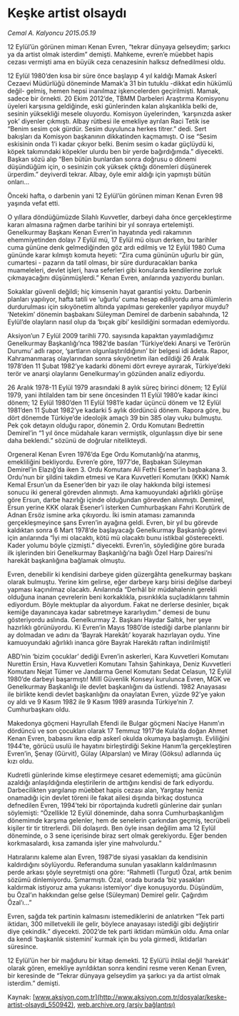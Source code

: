 # Keşke artist olsaydı

*Cemal A. Kalyoncu 2015.05.19*

<div class="pNewsDetailMainContent" itemprop="articleBody">
 <p>
  12 Eylül’ün görünen mimarı Kenan Evren, “tekrar dünyaya gelseydim; şarkıcı ya da artist olmak isterdim” demişti. Mahkeme, evren’e müebbet hapis cezası vermişti ama en büyük ceza cenazesinin halksız defnedilmesi oldu.
 </p>
 <p>
  12 Eylül 1980’den kısa bir süre önce başlayıp 4 yıl kaldığı Mamak Askerî Cezaevi Müdürlüğü döneminde Mamak’a 31 bin tutuklu -dikkat edin hükümlü değil- gelmiş, hemen hepsi inanılmaz işkencelerden geçirilmişti. Mamak, sadece bir örnekti. 20 Ekim 2012’de, TBMM Darbeleri Araştırma Komisyonu üyeleri karşısına geldiğinde, eski günlerinden kalan alışkanlıkla belki de, sesinin yüksekliği mesele oluyordu. Komisyon üyelerinden, ‘karşınızda asker yok’ diyenler çıkmıştı. Albay rütbesi ile emekliye ayrılan Raci Tetik ise “Benim sesim çok gürdür. Sesim duyulunca herkes titrer.” dedi. Sert bakışları da Komisyon başkanının dikkatinden kaçmamıştı. O ise “Sesim eskisinin onda 1’i kadar çıkıyor belki. Benim sesim o kadar güçlüydü ki, köpek takımındaki köpekler ulurdu ben bir yerde bağırdığımda.” diyecekti. Başkan sözü alıp “Ben bütün bunlardan sonra doğrusu o dönemi düşündüğüm için, o sesinizin çok yüksek çıktığı dönemleri düşünerek ürperdim.” deyiverdi tekrar. Albay, öyle emir aldığı için yapmıştı bütün onları...
 </p>
 <p>
  Önceki hafta, o darbenin yani 12 Eylül’ün görünen mimarı Kenan Evren 98 yaşında vefat etti.
 </p>
 <p>
  O yıllara döndüğümüzde Silahlı Kuvvetler, darbeyi daha önce gerçekleştirme kararı almasına rağmen darbe tarihini bir yıl sonraya ertelemişti. Genelkurmay Başkanı Kenan Evren’in hayatında yedi rakamının ehemmiyetinden dolayı 7 Eylül mü, 17 Eylül mü olsun derken, bu tarihler cuma gününe denk gelmediğinden göz ardı edilmiş ve 12 Eylül 1980 Cuma gününde karar kılmıştı komuta heyeti: “Zira cuma gününün uğurlu bir gün, cumartesi - pazarın da tatil olması, bir süre durduracakları banka muameleleri, devlet işleri, hava seferleri gibi konularda kendilerine zorluk çıkmayacağını düşünmüşlerdi.” Kenan Evren, anılarında yazıyordu bunları.
 </p>
 <p>
  Sokaklar güvenli değildi; hiç kimsenin hayat garantisi yoktu. Darbenin planları yapılıyor, hafta tatili ve ‘uğurlu’ cuma hesap ediliyordu ama ölümlerin durdurulması için sıkıyönetim altında yapılması gerekenler yapılıyor muydu? ‘Netekim’ dönemin başbakanı Süleyman Demirel de darbenin sabahında, 12 Eylül’de olayların nasıl olup da ‘bıçak gibi’ kesildiğini sormadan edemiyordu.
 </p>
 <p>
  Aksiyon’un 7 Eylül 2009 tarihli 770. sayısında kapaktan yayımladığımız Genelkurmay Başkanlığı’nca 1982’de basılan ‘Türkiye’deki Anarşi ve Terörün Durumu’ adlı rapor, ‘şartların olgunlaştırıldığının’ bir belgesi idi âdeta. Rapor, Kahramanmaraş olaylarından sonra sıkıyönetim ilan edildiği 26 Aralık 1978’den 11 Şubat 1982’ye kadarki dönemi dört evreye ayırarak, Türkiye’deki terör ve anarşi olaylarını Genelkurmay’ın gözünden analiz ediyordu.
 </p>
 <p>
  26 Aralık 1978-11 Eylül 1979 arasındaki 8 aylık süreç birinci dönem; 12 Eylül 1979, yani ihtilalden tam bir sene öncesinden 11 Eylül 1980’e kadar ikinci dönem; 12 Eylül 1980’den 11 Eylül 1981’e kadar üçüncü dönem ve 12 Eylül 1981’den 11 Şubat 1982’ye kadarki 5 aylık dördüncü dönem. Rapora göre, bu dört dönemde Türkiye’de ideolojik amaçlı 39 bin 385 olay vuku bulmuştu. Pek çok detayın olduğu rapor, dönemin 2. Ordu Komutanı Bedrettin Demirel’in “1 yıl önce müdahale kararı vermiştik, olgunlaşsın diye bir sene daha beklendi.” sözünü de doğrular nitelikteydi.
 </p>
 <p>
  Orgeneral Kenan Evren 1976’da Ege Ordu Komutanlığı’na atanmış, emekliliğini bekliyordu. Evren’e göre, 1977’de, Başbakan Süleyman Demirel’in Elazığ’da iken 3. Ordu Komutanı Ali Fethi Esener’in başbakana 3. Ordu’nun bir şildini takdim etmesi ve Kara Kuvvetleri Komutanı (KKK) Namık Kemal Ersun’un da Esener’den bir yazı ile olay hakkında bilgi istemesi sonucu iki general görevden alınmıştı. Ama kamuoyundaki ağırlıklı görüşe göre Ersun, darbe hazırlığı içinde olduğundan görevden alınmıştı. Demirel, Ersun yerine KKK olarak Esener’i isterken Cumhurbaşkanı Fahri Korutürk de Adnan Ersöz ismine arka çıkıyordu. İki ismin ataması zamanında gerçekleşmeyince şans Evren’in ayağına geldi. Evren, bir yıl bu görevde kaldıktan sonra 6 Mart 1978’de başlayacağı Genelkurmay Başkanlığı görevi için anılarında “İyi mi olacaktı, kötü mü olacaktı bunu istikbal gösterecekti. Kader yolumu böyle çizmişti.” diyecekti. Evren’in, söylediğine göre burada ilk işlerinden biri Genelkurmay Başkanlığı’na bağlı Özel Harp Dairesi’ni harekât başkanlığına bağlamak olmuştu.
 </p>
 <p>
  Evren, denebilir ki kendisini darbeye giden güzergâhta genelkurmay başkanı olarak bulmuştu. Yerine kim gelirse, eğer darbeye karşı birisi değilse darbeyi yapması kaçınılmaz olacaktı. Anılarında “Derhâl bir müdahalenin gerekli olduğuna inanan çevrelerin beni korkaklıkla, pısırıklıkla suçladıklarını tahmin ediyordum. Böyle mektuplar da alıyordum. Fakat ne derlerse desinler, bıçak kemiğe dayanıncaya kadar sabretmeye kararlıydım.” demesi de bunu gösteriyordu aslında. Genelkurmay 2. Başkanı Haydar Saltık, her şeye hazırlıklı görünüyordu. Ki Evren’in Mayıs 1980’de istediği darbe planlarını bir ay dolmadan ve adını da ‘Bayrak Harekâtı’ koyarak hazırlayan oydu. Yine kamuoyundaki ağırlıklı inanca göre Bayrak Harekâtı raftan indirilmişti!
 </p>
 <p>
  ABD’nin ‘bizim çocuklar’ dediği Evren’in askerleri, Kara Kuvvetleri Komutanı Nurettin Ersin, Hava Kuvvetleri Komutanı Tahsin Şahinkaya, Deniz Kuvvetleri Komutanı Nejat Tümer ve Jandarma Genel Komutanı Sedat Celasun, 12 Eylül 1980’de darbeyi başarmıştı! Millî Güvenlik Konseyi kurulunca Evren, MGK ve Genelkurmay Başkanlığı ile devlet başkanlığını da üstlendi. 1982 Anayasası ile birlikte kendi devlet başkanlığını da onaylatan Evren, yüzde 92’ye yakın oy aldı ve 9 Kasım 1982 ile 9 Kasım 1989 arasında Türkiye’nin 7. Cumhurbaşkanı oldu.
 </p>
 <p>
  Makedonya göçmeni Hayrullah Efendi ile Bulgar göçmeni Naciye Hanım’ın dördüncü ve son çocukları olarak 17 Temmuz 1917’de Kula’da doğan Ahmet Kenan Evren, babasını ikna edip askerî okulda okumaya başlamıştı. Evliliğini 1944’te, görücü usulü ile hayatını birleştirdiği Sekine Hanım’la gerçekleştiren Evren’in, Şenay (Gürvit), Gülay (Alparslan) ve Miray (Göksu) adlarında üç kızı oldu.
 </p>
 <p>
  Kudretli günlerinde kimse eleştirmeye cesaret edememişti; ama gücünün azaldığı anlaşıldığında eleştirilerin de arttığını kendisi de fark ediyordu. Darbecilikten yargılanıp müebbet hapis cezası alan, Yargıtay henüz onamadığı için devlet töreni ile fakat ailesi dışında birkaç dostunca defnedilen Evren, 1994’teki bir röportajında kudretli günlerine dair şunları söylemişti: “Özellikle 12 Eylül döneminde, daha sonra Cumhurbaşkanlığım dönemimde karşıma gelenler, hem de senelerin çarkından geçmiş, tecrübeli kişiler tir tir titrerlerdi. Dili dolaşırdı. Ben öyle insan değilim ama 12 Eylül döneminde, o 3 sene içerisinde biraz sert olmak gerekiyordu. Eğer benden korkmasalardı, kısa zamanda işler yine mahvolurdu.”
 </p>
 <p>
  Hatıralarını kaleme alan Evren, 1987’de siyasi yasakları da kendisinin kaldırdığını söylüyordu. Referanduma sunulan yasakların kaldırılmasının perde arkası şöyle seyretmişti ona göre: “Rahmetli (Turgut) Özal, artık benim sözümü dinlemiyordu. Şımarmıştı. Özal, orada burada ‘biz yasakları kaldırmak istiyoruz ama yukarısı istemiyor’ diye konuşuyordu. Düşündüm, bu Özal’ın hakkından gelse gelse (Süleyman) Demirel gelir. Çağırdım Özal’ı…”
 </p>
 <p>
  Evren, sağda tek partinin kalmasını istemediklerini de anlatırken “Tek parti iktidarı, 300 milletvekili ile gelir, böylece anayasayı istediği gibi değiştirir diye çekindik.” diyecekti. 2002’de tek parti iktidarı mümkün oldu. Ama onlar da kendi ‘başkanlık sistemini’ kurmak için bu yola girmedi, iktidarları süresince.
 </p>
 <p>
  12 Eylül’ün her bir mağduru bir kitap demekti. 12 Eylül’ü ihtilal değil ‘harekât’ olarak gören, emekliye ayrıldıktan sonra kendini resme veren Kenan Evren, bir keresinde de “Tekrar dünyaya gelseydim ya şarkıcı ya da artist olmak isterdim.” demişti.
 </p>
</div>


Kaynak: [www.aksiyon.com.tr](http://www.aksiyon.com.tr/dosyalar/keske-artist-olsaydi_550942), [web.archive.org (arşiv bağlantısı)](http://web.archive.org/web/20150718121503/http://www.aksiyon.com.tr/dosyalar/keske-artist-olsaydi_550942)
